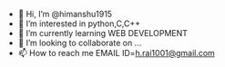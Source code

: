 - 👋 Hi, I’m @himanshu1915
- 👀 I’m interested in python,C,C++
- 🌱 I’m currently learning WEB DEVELOPMENT
- 💞️ I’m looking to collaborate on ...
- 📫 How to reach me EMAIL ID=h.rai1001@gmail.com

<!---
himanshu1915/himanshu1915 is a ✨ special ✨ repository because its `README.md` (this file) appears on your GitHub profile.
You can click the Preview link to take a look at your changes.
--->
